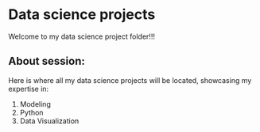 # Data science projects
Welcome to my data science project folder!!!
## About session:
Here is where all my data science projects will be located, showcasing my expertise in:
1.	Modeling
2.	Python
3.	Data Visualization
